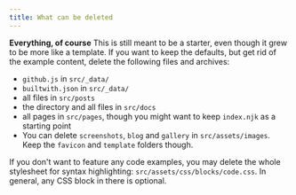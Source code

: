 ```yaml
---
title: What can be deleted
---
```


**Everything, of course**
This is still meant to be a starter, even though it grew to be more like a template.
If you want to keep the defaults, but get rid of the example content, delete the following files and archives:

- `github.js` in `src/_data/`
- `builtwith.json` in `src/_data/`
- all files in `src/posts`
- the directory and all files in `src/docs`
- all pages in `src/pages`, though you might want to keep `index.njk` as a starting point
- You can delete `screenshots`, `blog` and `gallery` in `src/assets/images`.
  Keep the `favicon` and `template` folders though.

If you don't want to feature any code examples, you may delete the whole stylesheet for syntax highlighting: `src/assets/css/blocks/code.css`.
In general, any CSS block in there is optional.
